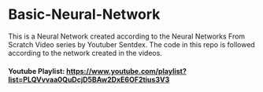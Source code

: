 # Basic-Neural-Network

This is a Neural Network created according to the Neural Networks From Scratch Video series by Youtuber Sentdex.
The code in this repo is followed according to the network created in the videos.

#### Youtube Playlist: https://www.youtube.com/playlist?list=PLQVvvaa0QuDcjD5BAw2DxE6OF2tius3V3
